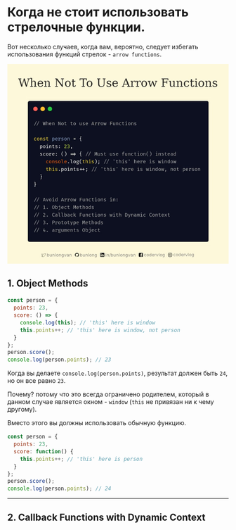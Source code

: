 # Когда не стоит использовать стрелочные функции.

Вот несколько случаев, когда вам, вероятно, следует избегать использования функций стрелок - `arrow functions`.

![logo when not to use arrow functions](img/logo_arrow_functions.jpg)

## 1. Object Methods

```javascript
const person = {
  points: 23,
  score: () => {
    console.log(this); // 'this' here is window
    this.points++; // 'this' here is window, not person
  }
};
person.score();
console.log(person.points); // 23
```

Когда вы делаете `console.log(person.points)`, результат должен быть `24`, но он все равно `23`.

Почему? потому что это всегда ограничено родителем, который в данном случае является окном - `window` (`this` не привязан ни к чему другому).

Вместо этого вы должны использовать обычную функцию.

```js
const person = {
  points: 23,
  score: function() {
    this.points++; // 'this' here is person
  }
};
person.score();
console.log(person.points); // 24
```

---

## 2. Callback Functions with Dynamic Context
